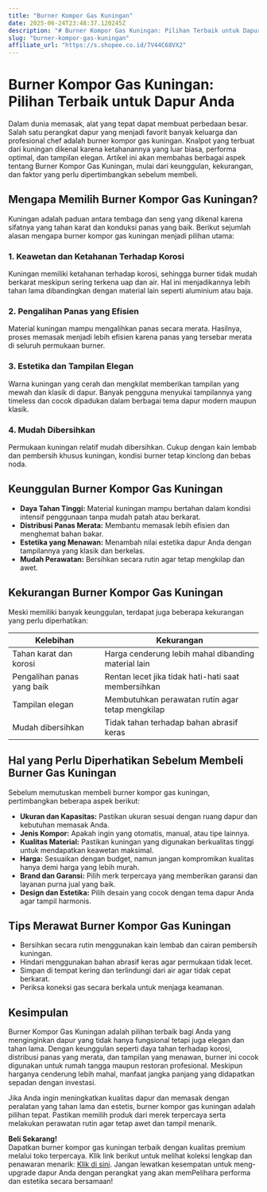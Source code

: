 ```yaml
---
title: "Burner Kompor Gas Kuningan"
date: 2025-06-24T23:48:37.120245Z
description: "# Burner Kompor Gas Kuningan: Pilihan Terbaik untuk Dapur Anda..."
slug: "burner-kompor-gas-kuningan"
affiliate_url: "https://s.shopee.co.id/7V44C68VX2"
---
```

# Burner Kompor Gas Kuningan: Pilihan Terbaik untuk Dapur Anda

Dalam dunia memasak, alat yang tepat dapat membuat perbedaan besar. Salah satu perangkat dapur yang menjadi favorit banyak keluarga dan profesional chef adalah burner kompor gas kuningan. Knalpot yang terbuat dari kuningan dikenal karena ketahanannya yang luar biasa, performa optimal, dan tampilan elegan. Artikel ini akan membahas berbagai aspek tentang Burner Kompor Gas Kuningan, mulai dari keunggulan, kekurangan, dan faktor yang perlu dipertimbangkan sebelum membeli.

## Mengapa Memilih Burner Kompor Gas Kuningan?

Kuningan adalah paduan antara tembaga dan seng yang dikenal karena sifatnya yang tahan karat dan konduksi panas yang baik. Berikut sejumlah alasan mengapa burner kompor gas kuningan menjadi pilihan utama:

### 1. Keawetan dan Ketahanan Terhadap Korosi
Kuningan memiliki ketahanan terhadap korosi, sehingga burner tidak mudah berkarat meskipun sering terkena uap dan air. Hal ini menjadikannya lebih tahan lama dibandingkan dengan material lain seperti aluminium atau baja.

### 2. Pengalihan Panas yang Efisien
Material kuningan mampu mengalihkan panas secara merata. Hasilnya, proses memasak menjadi lebih efisien karena panas yang tersebar merata di seluruh permukaan burner.

### 3. Estetika dan Tampilan Elegan
Warna kuningan yang cerah dan mengkilat memberikan tampilan yang mewah dan klasik di dapur. Banyak pengguna menyukai tampilannya yang timeless dan cocok dipadukan dalam berbagai tema dapur modern maupun klasik.

### 4. Mudah Dibersihkan
Permukaan kuningan relatif mudah dibersihkan. Cukup dengan kain lembab dan pembersih khusus kuningan, kondisi burner tetap kinclong dan bebas noda.

## Keunggulan Burner Kompor Gas Kuningan

- **Daya Tahan Tinggi:** Material kuningan mampu bertahan dalam kondisi intensif penggunaan tanpa mudah patah atau berkarat.
- **Distribusi Panas Merata:** Membantu memasak lebih efisien dan menghemat bahan bakar.
- **Estetika yang Menawan:** Menambah nilai estetika dapur Anda dengan tampilannya yang klasik dan berkelas.
- **Mudah Perawatan:** Bersihkan secara rutin agar tetap mengkilap dan awet.

## Kekurangan Burner Kompor Gas Kuningan

Meski memiliki banyak keunggulan, terdapat juga beberapa kekurangan yang perlu diperhatikan:

| Kelebihan | Kekurangan |
|------------|--------------|
| Tahan karat dan korosi | Harga cenderung lebih mahal dibanding material lain |
| Pengalihan panas yang baik | Rentan lecet jika tidak hati-hati saat membersihkan |
| Tampilan elegan | Membutuhkan perawatan rutin agar tetap mengkilap |
| Mudah dibersihkan | Tidak tahan terhadap bahan abrasif keras |

## Hal yang Perlu Diperhatikan Sebelum Membeli Burner Gas Kuningan

Sebelum memutuskan membeli burner kompor gas kuningan, pertimbangkan beberapa aspek berikut:

- **Ukuran dan Kapasitas:** Pastikan ukuran sesuai dengan ruang dapur dan kebutuhan memasak Anda.
- **Jenis Kompor:** Apakah ingin yang otomatis, manual, atau tipe lainnya.
- **Kualitas Material:** Pastikan kuningan yang digunakan berkualitas tinggi untuk mendapatkan keawetan maksimal.
- **Harga:** Sesuaikan dengan budget, namun jangan kompromikan kualitas hanya demi harga yang lebih murah.
- **Brand dan Garansi:** Pilih merk terpercaya yang memberikan garansi dan layanan purna jual yang baik.
- **Design dan Estetika:** Pilih desain yang cocok dengan tema dapur Anda agar tampil harmonis.

## Tips Merawat Burner Kompor Gas Kuningan

- Bersihkan secara rutin menggunakan kain lembab dan cairan pembersih kuningan.
- Hindari menggunakan bahan abrasif keras agar permukaan tidak lecet.
- Simpan di tempat kering dan terlindungi dari air agar tidak cepat berkarat.
- Periksa koneksi gas secara berkala untuk menjaga keamanan.

## Kesimpulan

Burner Kompor Gas Kuningan adalah pilihan terbaik bagi Anda yang menginginkan dapur yang tidak hanya fungsional tetapi juga elegan dan tahan lama. Dengan keunggulan seperti daya tahan terhadap korosi, distribusi panas yang merata, dan tampilan yang menawan, burner ini cocok digunakan untuk rumah tangga maupun restoran profesional. Meskipun harganya cenderung lebih mahal, manfaat jangka panjang yang didapatkan sepadan dengan investasi.

Jika Anda ingin meningkatkan kualitas dapur dan memasak dengan peralatan yang tahan lama dan estetis, burner kompor gas kuningan adalah pilihan tepat. Pastikan memilih produk dari merek terpercaya serta melakukan perawatan rutin agar tetap awet dan tampil menarik.

**Beli Sekarang!**  
Dapatkan burner kompor gas kuningan terbaik dengan kualitas premium melalui toko terpercaya. Klik link berikut untuk melihat koleksi lengkap dan penawaran menarik: [Klik di sini](https://s.shopee.co.id/7V44C68VX2). Jangan lewatkan kesempatan untuk meng-upgrade dapur Anda dengan perangkat yang akan memPelihara performa dan estetika secara bersamaan!